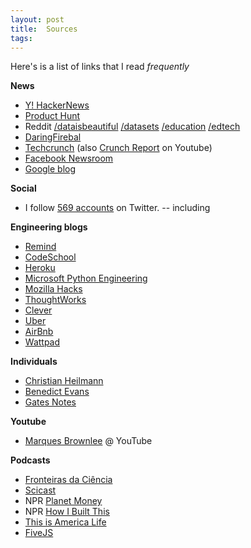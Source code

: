 ```yaml
---
layout: post
title:  Sources
tags:
---
```


Here's is a list of links that I read *frequently*

**News** 

- [Y! HackerNews](http://news.ycombinator.com)
- [Product Hunt](http://www.producthunt.com) 
- Reddit [/dataisbeautiful](https://www.reddit.com/r/dataisbeautiful/) [/datasets](https://www.reddit.com/r/datasets) [/education](https://www.reddit.com/r/education) [/edtech](https://www.reddit.com/r/edtech) 
- [DaringFirebal](http://daringfireball.net/) 
- [Techcrunch](https://techcrunch.com/) (also [Crunch Report](https://www.youtube.com/user/techcrunch/videos) on Youtube)
- [Facebook Newsroom](http://newsroom.fb.com/news/) 
- [Google blog](https://blog.google/) 

**Social**

- I follow [569 accounts](https://twitter.com/maluta/following) on Twitter.
-- including

**Engineering blogs**

- [Remind](http://engineering.remind.com/)
- [CodeSchool](https://www.codeschool.com/blog/categories/development/)
- [Heroku](https://engineering.heroku.com/)
- [Microsoft Python Engineering](https://blogs.msdn.microsoft.com/pythonengineering/)
- [Mozilla Hacks](https://hacks.mozilla.org/)
- [ThoughtWorks](https://www.thoughtworks.com/insights)
- [Clever](https://engineering.clever.com/)
- [Uber](http://eng.uber.com/)
- [AirBnb](http://nerds.airbnb.com/)
- [Wattpad](http://engineering.wattpad.com/)

**Individuals**

- [Christian Heilmann](http://www.christianheilmann.com/)
- [Benedict Evans](http://ben-evans.com/) 
- [Gates Notes](https://www.gatesnotes.com/)

**Youtube**

- [Marques Brownlee]() @ YouTube


**Podcasts**

- [Fronteiras da Ciência](https://www.facebook.com/frontdaciencia/about/)
- [Scicast](http://deviante.com.br/)
- NPR [Planet Money](http://www.npr.org/sections/money/)
- NPR [How I Built This](http://www.npr.org/series/490248027/how-i-built-this)
- [This is America Life](http://www.thisamericanlife.org/) 
- [FiveJS](https://fivejs.codeschool.com/)




